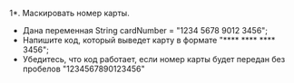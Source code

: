 1*. Маскировать номер карты.
- Дана переменная String cardNumber = "1234 5678 9012 3456";
- Напишите код, который выведет карту в формате "**** **** **** 3456";
- Убедитесь, что код работает, если номер карты будет передан без пробелов "1234567890123456"
